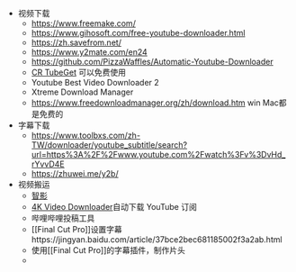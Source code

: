 - 视频下载
    - https://www.freemake.com/
    - https://www.gihosoft.com/free-youtube-downloader.html
    - https://zh.savefrom.net/
    - https://www.y2mate.com/en24
    - https://github.com/PizzaWaffles/Automatic-Youtube-Downloader
    - [CR TubeGet](http://www.cr-soft.net/v0923.html) 可以免费使用
    -  Youtube Best Video Downloader 2
    - Xtreme Download Manager
    - https://www.freedownloadmanager.org/zh/download.htm   win Mac都是免费的
- 字幕下载
    - https://www.toolbxs.com/zh-TW/downloader/youtube_subtitle/search?url=https%3A%2F%2Fwww.youtube.com%2Fwatch%3Fv%3DvHd_rYvvD4E
    - https://zhuwei.me/y2b/
- 视频搬运
    - [智影](http://zenvideo.cn/)
    - [4K Video Downloader](https://www.4kdownload.com/zh-cn/products/product-videodownloader)自动下载 YouTube 订阅
    - 哔哩哔哩投稿工具
    - [[Final Cut Pro]]设置字幕https://jingyan.baidu.com/article/37bce2bec681185002f3a2ab.html
    - 使用[[Final Cut Pro]]的字幕插件，制作片头
    - 
